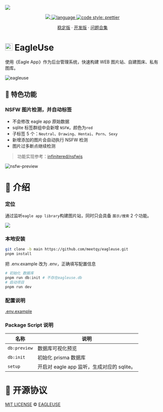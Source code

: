 ![](https://github.com/meetqy/eagleuse/blob/dev/readme/preview.webp?raw=true)

<p align='center'>
    <a href="https://github.com/meetqy/eagleuse/blob/master/LICENSE" target="_blank">
        <img src="https://img.shields.io/github/license/meetqy/eagleuse"/>
    </a>
    <a href="https://www.typescriptlang.org" target="_black">
        <img src="https://img.shields.io/badge/language-TypeScript-blue.svg" alt="language">
    </a>
    <a href="https://github.com/prettier/prettier" target="_black"> 
        <img alt="code style: prettier" src="https://img.shields.io/badge/code_style-prettier-ff69b4.svg"/> 
    </a>
</p>

<p align='center'>
    <a href='https://rao.pics'>稳定版</a> ·
    <a href="https://dev.rao.pics">开发版</a> · 
    <a href='https://github.com/meetqy/eagleuse/issues/61'>问题合集</a> 
</p>

# <img src='https://github.com/meetqy/eagleuse/raw/dev/public/static/favicon.ico?raw=true' height="24px" width="24px" /> EagleUse

使用《Eagle App》作为后台管理系统，快速构建 WEB 图片站、自建图床、私有图库。

![eagleuse](https://github.com/meetqy/eagleuse/blob/dev/readme/preview.gif?raw=true)

## 🎁 特色功能

### NSFW 图片检测，并自动标签

- 不会修改 eagle app 原始数据
- sqlite 标签群组中会新增 `NSFW`，颜色为`red`
- 子标签 5 个：`Neutral`、`Drawing`、`Hentai`、`Porn`、`Sexy`
- 新增添加的图片会自动执行 NSFW 检测
- 图片过多断点继续检测

> 功能实现参考：[infinitered/nsfwjs](https://github.com/infinitered/nsfwjs)

![nsfw-preview](https://github.com/meetqy/eagleuse/blob/dev/readme/nsfw-preview.webp?raw=true)

# 👀 介绍

### 定位

通过监听`eagle app library`构建图片站，同时只会具备 `展示/搜索` 2 个功能。

![](https://github.com/meetqy/eagleuse/blob/dev/readme/flow.webp?raw=true)

### 本地安装

```sh
git clone -b main https://github.com/meetqy/eagleuse.git
pnpm install
```

把 .env.example 改为 .env，正确填写配置信息

```sh
# 初始化 数据库
pnpm run db:init # 不存在eagleuse.db
# 启动项目
pnpm run dev
```

### 配置说明

[.env.example](https://github.com/meetqy/eagleuse/blob/main/.env.example)

### Package Script 说明

| 名称         | 说明                                       |
| ------------ | ------------------------------------------ |
| `db:preview` | 数据库可视化预览                           |
| `db:init`    | 初始化 prisma 数据库                       |
| `setup`      | 开启对 eagle app 监听，生成对应的 sqlite。 |

# 📄 开源协议

[MIT LICENSE](https://github.com/meetqy/eagleuse/blob/master/LICENSE) © [EAGLEUSE](https://github.com/eagleuse)
